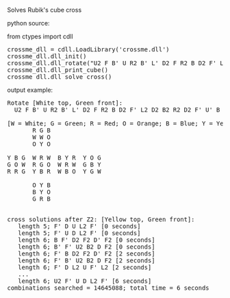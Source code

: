 Solves Rubik's cube cross 

python source:

from ctypes import cdll
<pre>
crossme_dll = cdll.LoadLibrary('crossme.dll')
crossme_dll.dll_init()
crossme_dll.dll_rotate("U2 F B' U R2 B' L' D2 F R2 B D2 F' L2 D2 B2 R2 D2 F' U' B");
crossme_dll.dll_print_cube()
crossme_dll.dll_solve_cross()
</pre>

output example:

<pre>
Rotate [White top, Green front]:
  U2 F B' U R2 B' L' D2 F R2 B D2 F' L2 D2 B2 R2 D2 F' U' B

[W = White; G = Green; R = Red; O = Orange; B = Blue; Y = Yellow]
       R G B
       W W O
       O Y O

Y B G  W R W  B Y R  Y O G
G O W  R G O  W R W  G B Y
R R G  Y B R  W B O  Y G W

       O Y B
       B Y O
       G R B


cross solutions after Z2: [Yellow top, Green front]:
   length 5; F' D U L2 F' [0 seconds]
   length 5; F' U D L2 F' [0 seconds]
   length 6; B F' D2 F2 D' F2 [0 seconds]
   length 6; B' F' U2 B2 D F2 [0 seconds]
   length 6; F' B D2 F2 D' F2 [2 seconds]
   length 6; F' B' U2 B2 D F2 [2 seconds]
   length 6; F' D L2 U F' L2 [2 seconds]
   ...
   length 6; U2 F' U D L2 F' [6 seconds]
combinations searched = 14645088; total time = 6 seconds
</pre>
